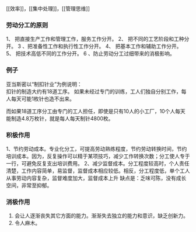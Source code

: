 
[[效率]]，[[集中处理]]，[[管理思维]]

### 劳动分工的原则
1、 把直接生产工作和管理工作，服务工作分开。
2、 把不同的工艺阶段和工种分开。
3 、把准备性工作和执行性工作分开。
4、 把基本工作和辅助工作分开。
5、 把技术高低不同的工作分开。
6 、防止劳动分工过细带来的消极影响。

### 例子
亚当斯密以“制扣针业”为例说明：  
扣针的制造大约有18道工序。  如果未经过专门的训练，工人们独自分别工作，每人每天可能1枚针也造不出来。  

而如果18道工序分工由专门的工人担任，即使是只有10人的小工厂，10个人每天能制造4.8万枚针，就是每人每天制针4800枚。  

### 积极作用
1、节约劳动成本。专业化分工，可提高劳动熟练程度，节约劳动转换时间，节约培训成本。因为，反复操作可以精于某项技巧，减少工作转换次数；分工使人专于一行，可避免反复支出培训费用。
2、减少监督成本。分工程度较高时，个人责任清楚，工作内容简单，易监督，监督成本相应较低。相反，分工程度低，单个工人从事劳动内容复杂，监督难度加大，监督成本上升
缺点是：乏味可陈，没有成长空间，非常至抑郁。
### 消极作用
1. 会让人逐渐丧失其它方面的能力。渐渐失去独立的能力和意识，缺乏创新力。
2. 令人麻木。


